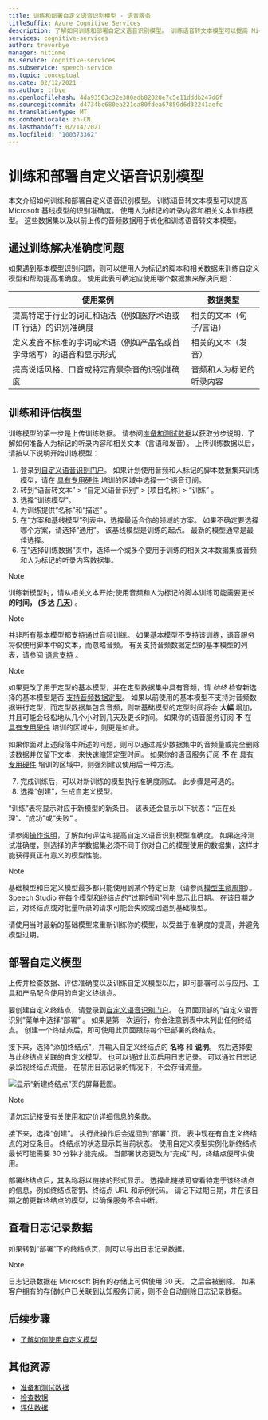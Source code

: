 ```yaml
---
title: 训练和部署自定义语音识别模型 - 语音服务
titleSuffix: Azure Cognitive Services
description: 了解如何训练和部署自定义语音识别模型。 训练语音转文本模型可以提高 Microsoft 基线模型或某个自定义模型的识别准确度。
services: cognitive-services
author: trevorbye
manager: nitinme
ms.service: cognitive-services
ms.subservice: speech-service
ms.topic: conceptual
ms.date: 02/12/2021
ms.author: trbye
ms.openlocfilehash: 4da93503c32e380adb82028e7c5e11dddb247d6f
ms.sourcegitcommit: d4734bc680ea221ea80fdea67859d6d32241aefc
ms.translationtype: MT
ms.contentlocale: zh-CN
ms.lasthandoff: 02/14/2021
ms.locfileid: "100373362"
---
```

# <a name="train-and-deploy-a-custom-speech-model"></a>训练和部署自定义语音识别模型

本文介绍如何训练和部署自定义语音识别模型。 训练语音转文本模型可以提高 Microsoft 基线模型的识别准确度。 使用人为标记的听录内容和相关文本训练模型。 这些数据集以及以前上传的音频数据用于优化和训练语音转文本模型。

## <a name="use-training-to-resolve-accuracy-problems"></a>通过训练解决准确度问题

如果遇到基本模型识别问题，则可以使用人为标记的脚本和相关数据来训练自定义模型和帮助提高准确度。 使用此表可确定应使用哪个数据集来解决问题：

| 使用案例 | 数据类型 |
| -------- | --------- |
| 提高特定于行业的词汇和语法（例如医疗术语或 IT 行话）的识别准确度 | 相关的文本（句子/言语） |
| 定义发音不标准的字词或术语（例如产品名或首字母缩写）的语音和显示形式 | 相关的文本（发音） |
| 提高说话风格、口音或特定背景杂音的识别准确度 | 音频和人为标记的听录内容 |

## <a name="train-and-evaluate-a-model"></a>训练和评估模型

训练模型的第一步是上传训练数据。 请参阅[准备和测试数据](./how-to-custom-speech-test-and-train.md)以获取分步说明，了解如何准备人为标记的听录内容和相关文本（言语和发音）。 上传训练数据以后，请按以下说明开始训练模型：

1. 登录到[自定义语音识别门户](https://speech.microsoft.com/customspeech)。 如果计划使用音频和人标记的脚本数据集来训练模型，请在 [具有专用硬件](custom-speech-overview.md#set-up-your-azure-account) 培训的区域中选择一个语音订阅。
2. 转到“语音转文本” > “自定义语音识别” >  [项目名称]  > “训练”   。
3. 选择“训练模型”。
4. 为训练提供“名称”和“描述” 。
5. 在“方案和基线模型”列表中，选择最适合你的领域的方案。 如果不确定要选择哪个方案，请选择“通用”。 该基线模型是训练的起点。 最新的模型通常是最佳选择。
6. 在“选择训练数据”页中，选择一个或多个要用于训练的相关文本数据集或音频和人为标记的听录内容数据集。

> [!NOTE]
> 训练新模型时，请从相关文本开始;使用音频和人为标记的脚本训练可能需要更长 **的时间， (多达 [几天](how-to-custom-speech-evaluate-data.md#add-audio-with-human-labeled-transcripts)**) 。

> [!NOTE]
> 并非所有基本模型都支持通过音频训练。 如果基本模型不支持该训练，语音服务将仅使用脚本中的文本，而忽略音频。 有关支持音频数据定型的基本模型的列表，请参阅 [语言支持](language-support.md#speech-to-text) 。

> [!NOTE]
> 如果更改了用于定型的基本模型，并在定型数据集中具有音频，请 *始终* 检查新选择的基本模型是否 [支持音频数据定型](language-support.md#speech-to-text)。 如果以前使用的基本模型不支持对音频数据进行定型，而定型数据集包含音频，则新基础模型的定型时间将会 **大幅** 增加，并且可能会轻松地从几个小时到几天及更长时间。 如果你的语音服务订阅 **不** 在 [具有专用硬件](custom-speech-overview.md#set-up-your-azure-account) 培训的区域中，则更是如此。
>
> 如果你面对上述段落中所述的问题，则可以通过减少数据集中的音频量或完全删除该数据并仅留下文本，来快速缩短定型时间。 如果你的语音服务订阅 **不** 在 [具有专用硬件](custom-speech-overview.md#set-up-your-azure-account) 培训的区域中，则强烈建议使用后一种方法。

7. 完成训练后，可以对新训练的模型执行准确度测试。 此步骤是可选的。
8. 选择“创建”，生成自定义模型。

“训练”表将显示对应于新模型的新条目。 该表还会显示以下状态：“正在处理”、“成功”或“失败”  。

请参阅[操作说明](how-to-custom-speech-evaluate-data.md)，了解如何评估和提高自定义语音识别模型准确度。 如果选择测试准确度，则选择的声学数据集必须不同于你对自己的模型使用的数据集，这样才能获得真正有意义的模型性能。

> [!NOTE]
> 基础模型和自定义模型最多都只能使用到某个特定日期（请参阅[模型生命周期](custom-speech-overview.md#model-lifecycle)）。 Speech Studio 在每个模型和终结点的“过期时间”列中显示此日期。 在该日期之后，对终结点或对批量听录的请求可能会失败或回退到基础模型。
>
> 请使用当时最新的基础模型来重新训练你的模型，以受益于准确度的提高，并避免模型过期。

## <a name="deploy-a-custom-model"></a>部署自定义模型

上传并检查数据、评估准确度以及训练自定义模型以后，即可部署可以与应用、工具和产品配合使用的自定义终结点。 

要创建自定义终结点，请登录到[自定义语音识别门户](https://speech.microsoft.com/customspeech)。 在页面顶部的“自定义语音识别”菜单中选择“部署” 。 如果是第一次运行，你会注意到表中未列出任何终结点。 创建一个终结点后，即可使用此页面跟踪每个已部署的终结点。

接下来，选择“添加终结点”，并输入自定义终结点的 **名称** 和 **说明**。  然后选择要与此终结点关联的自定义模型。  也可以通过此页启用日志记录。 可以通过日志记录监视终结点流量。 在禁用日志记录的情况下，不会存储流量。

![显示“新建终结点”页的屏幕截图。](./media/custom-speech/custom-speech-deploy-model.png)

> [!NOTE]
> 请勿忘记接受有关使用和定价详细信息的条款。

接下来，选择“创建”。  执行此操作后会返回到“部署”  页。 表中现在有自定义终结点的对应条目。 终结点的状态显示其当前状态。 使用自定义模型实例化新终结点最长可能需要 30 分钟才能完成。 当部署状态更改为“完成”  时，终结点便可供使用。

部署终结点后，其名称将以链接的形式显示。 选择此链接可查看特定于该终结点的信息，例如终结点密钥、终结点 URL 和示例代码。 请记下过期日期，并在该日期之前更新终结点的模型，以确保服务不会中断。

## <a name="view-logging-data"></a>查看日志记录数据

如果转到“部署”下的终结点页，则可以导出日志记录数据。
> [!NOTE]
>日志记录数据在 Microsoft 拥有的存储上可供使用 30 天。 之后会被删除。 如果客户拥有的存储帐户已关联到认知服务订阅，则不会自动删除日志记录数据。

## <a name="next-steps"></a>后续步骤

* [了解如何使用自定义模型](how-to-specify-source-language.md)

## <a name="additional-resources"></a>其他资源

- [准备和测试数据](./how-to-custom-speech-test-and-train.md)
- [检查数据](how-to-custom-speech-inspect-data.md)
- [评估数据](how-to-custom-speech-evaluate-data.md)
